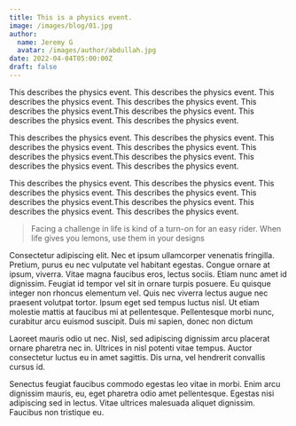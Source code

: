 ```yaml
---
title: This is a physics event.
image: /images/blog/01.jpg
author:
  name: Jeremy G
  avatar: /images/author/abdullah.jpg
date: 2022-04-04T05:00:00Z
draft: false
---
```


This describes the physics event. This describes the physics event. This describes the physics event. This describes the physics event. This describes the physics event.This describes the physics event. This describes the physics event. This describes the physics event.

This describes the physics event. This describes the physics event. This describes the physics event. This describes the physics event. This describes the physics event.This describes the physics event. This describes the physics event. This describes the physics event.

This describes the physics event. This describes the physics event. This describes the physics event. This describes the physics event. This describes the physics event.This describes the physics event. This describes the physics event. This describes the physics event.

<Blockquote name="!Alexender Smith">
  Facing a challenge in life is kind of a turn-on for an easy rider. When life gives you lemons, use them in your designs
</Blockquote>

Consectetur adipiscing elit. Nec et ipsum ullamcorper venenatis fringilla. Pretium, purus eu nec vulputate vel habitant egestas. Congue ornare at ipsum, viverra. Vitae magna faucibus eros, lectus sociis. Etiam nunc amet id dignissim. Feugiat id tempor vel sit in ornare turpis posuere. Eu quisque integer non rhoncus elementum vel. Quis nec viverra lectus augue nec praesent volutpat tortor. Ipsum eget sed tempus luctus nisl. Ut etiam molestie mattis at faucibus mi at pellentesque. Pellentesque morbi nunc, curabitur arcu euismod suscipit. Duis mi sapien, donec non dictum

Laoreet mauris odio ut nec. Nisl, sed adipiscing dignissim arcu placerat ornare pharetra nec in. Ultrices in nisl potenti vitae tempus. Auctor consectetur luctus eu in amet sagittis. Dis urna, vel hendrerit convallis cursus id.

Senectus feugiat faucibus commodo egestas leo vitae in morbi. Enim arcu dignissim mauris, eu, eget pharetra odio amet pellentesque. Egestas nisi adipiscing sed in lectus. Vitae ultrices malesuada aliquet dignissim. Faucibus non tristique eu.
